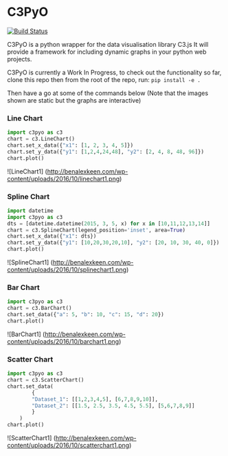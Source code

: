 # C3PyO
[![Build Status](https://travis-ci.org/benalexkeen/C3PyO.svg?branch=master)](https://travis-ci.org/benalexkeen/C3PyO)

C3PyO is a python wrapper for the data visualisation library C3.js
It will provide a framework for including dynamic graphs in your python web projects.

C3PyO is currently a Work In Progress, to check out the functionality so far, clone this repo then from the root of the repo, run:
`pip install -e .`

Then have a go at some of the commands below (Note that the images shown are static but the graphs are interactive)

### Line Chart

```python
import c3pyo as c3
chart = c3.LineChart()
chart.set_x_data({"x1": [1, 2, 3, 4, 5]})
chart.set_y_data({"y1": [1,2,4,24,48], "y2": [2, 4, 8, 48, 96]})
chart.plot()
```
![LineChart1]
(http://benalexkeen.com/wp-content/uploads/2016/10/linechart1.png)

### Spline Chart

```python
import datetime
import c3pyo as c3
dts = [datetime.datetime(2015, 3, 5, x) for x in [10,11,12,13,14]]
chart = c3.SplineChart(legend_position='inset', area=True)
chart.set_x_data({"x1": dts})
chart.set_y_data({"y1": [10,20,30,20,10], "y2": [20, 10, 30, 40, 0]})
chart.plot()
```

![SplineChart1]
(http://benalexkeen.com/wp-content/uploads/2016/10/splinechart1.png)

### Bar Chart

```python
import c3pyo as c3
chart = c3.BarChart()
chart.set_data({"a": 5, "b": 10, "c": 15, "d": 20})
chart.plot()
```

![BarChart1]
(http://benalexkeen.com/wp-content/uploads/2016/10/barchart1.png)

### Scatter Chart

```python
import c3pyo as c3
chart = c3.ScatterChart()
chart.set_data(
        {
        "Dataset_1": [[1,2,3,4,5], [6,7,8,9,10]],
        "Dataset_2": [[1.5, 2.5, 3.5, 4.5, 5.5], [5,6,7,8,9]]
        }
    )
chart.plot()
```

![ScatterChart1]
(http://benalexkeen.com/wp-content/uploads/2016/10/scatterchart1.png)
